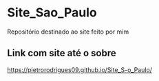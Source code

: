 # Site_Sao_Paulo
Repositório destinado ao site feito por mim 

## Link com  site até o sobre
 https://pietrorodrigues09.github.io/Site_S-o_Paulo/
